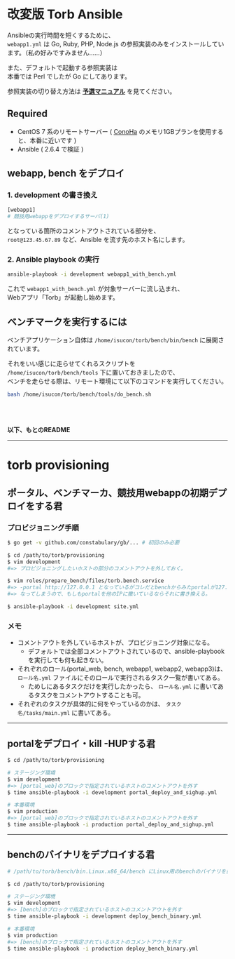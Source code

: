 # 改変版 Torb Ansible

Ansibleの実行時間を短くするために、  
`webapp1.yml` は Go, Ruby, PHP, Node.js の参照実装のみをインストールしています。（私の好みですみません……）

また、デフォルトで起動する参照実装は  
本番では Perl でしたが Go にしてあります。

参照実装の切り替え方法は **[予選マニュアル](https://gist.github.com/rkmathi/1d08e17671d3952e8d2e873e686b7ea6#%E5%8F%82%E7%85%A7%E5%AE%9F%E8%A3%85%E3%81%AE%E5%88%87%E3%82%8A%E6%9B%BF%E3%81%88%E6%96%B9%E6%B3%95)** を見てください。


## Required

* CentOS 7 系のリモートサーバー ( [ConoHa](https://www.conoha.jp/conoha/login) のメモリ1GBプランを使用すると、本番に近いです )
* Ansible ( 2.6.4 で検証 )


## webapp, bench をデプロイ

### 1. development の書き換え

```sh
[webapp1]
# 競技用webappをデプロイするサーバ(1)
```

となっている箇所のコメントアウトされている部分を、  
`root@123.45.67.89` など、Ansible を流す先のホスト名にします。

### 2. Ansible playbook の実行

```sh
ansible-playbook -i development webapp1_with_bench.yml
```

これで `webapp1_with_bench.yml` が対象サーバーに流し込まれ、  
Webアプリ「Torb」が起動し始めます。


## ベンチマークを実行するには

ベンチアプリケーション自体は `/home/isucon/torb/bench/bin/bench` に展開されています。

それをいい感じに走らせてくれるスクリプトを `/home/isucon/torb/bench/tools` 下に置いておきましたので、  
ベンチを走らせる際は、リモート環境にて以下のコマンドを実行してください。

```sh
bash /home/isucon/torb/bench/tools/do_bench.sh
```

<br><br>

**以下、もとのREADME**

- - -

# torb provisioning

## ポータル、ベンチマーカ、競技用webappの初期デプロイをする君

### プロビジョニング手順

```sh
$ go get -v github.com/constabulary/gb/... # 初回のみ必要

$ cd /path/to/torb/provisioning
$ vim development
#=> プロビジョニングしたいホストの部分のコメントアウトを外しておく。

$ vim roles/prepare_bench/files/torb.bench.service
#=> -portal http://127.0.0.1 となっているがコレだとbenchからみたportalが127.0.0.1に
#=> なってしまうので、もしもportalを他のIPに撒いているならそれに書き換える。

$ ansible-playbook -i development site.yml
```

### メモ

- コメントアウトを外しているホストが、プロビジョニング対象になる。
    - デフォルトでは全部コメントアウトされているので、ansible-playbookを実行しても何も起きない。
- それぞれのロール(portal_web, bench, webapp1, webapp2, webapp3)は、 `ロール名.yml` ファイルにそのロールで実行されるタスク一覧が書いてある。
    - ためしにあるタスクだけを実行したかったら、 `ロール名.yml` に書いてあるタスクをコメントアウトすることも可。
- それぞれのタスクが具体的に何をやっているのかは、 `タスク名/tasks/main.yml` に書いてある。

---

## portalをデプロイ・kill -HUPする君

```sh
$ cd /path/to/torb/provisioning

# ステージング環境
$ vim development
#=> [portal_web]のブロックで指定されているホストのコメントアウトを外す
$ time ansible-playbook -i development portal_deploy_and_sighup.yml

# 本番環境
$ vim production
#=> [portal_web]のブロックで指定されているホストのコメントアウトを外す
$ time ansible-playbook -i production portal_deploy_and_sighup.yml
```

---

## benchのバイナリをデプロイする君

```sh
# /path/to/torb/bench/bin.Linux.x86_64/bench にLinux用のbenchのバイナリを置いておく

$ cd /path/to/torb/provisioning

# ステージング環境
$ vim development
#=> [bench]のブロックで指定されているホストのコメントアウトを外す
$ time ansible-playbook -i development deploy_bench_binary.yml

# 本番環境
$ vim production
#=> [bench]のブロックで指定されているホストのコメントアウトを外す
$ time ansible-playbook -i production deploy_bench_binary.yml
```
